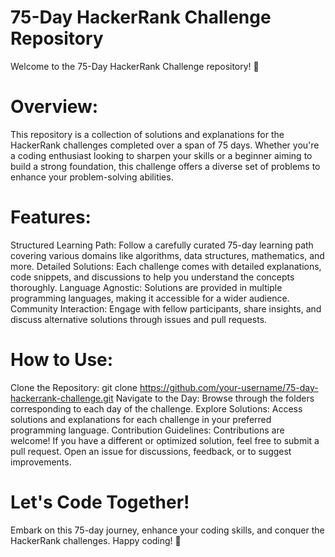 # 75-Day HackerRank Challenge Repository
Welcome to the 75-Day HackerRank Challenge repository! 🚀

# Overview:
This repository is a collection of solutions and explanations for the HackerRank challenges completed over a span of 75 days. Whether you're a coding enthusiast looking to sharpen your skills or a beginner aiming to build a strong foundation, this challenge offers a diverse set of problems to enhance your problem-solving abilities.

# Features:
Structured Learning Path: Follow a carefully curated 75-day learning path covering various domains like algorithms, data structures, mathematics, and more.
Detailed Solutions: Each challenge comes with detailed explanations, code snippets, and discussions to help you understand the concepts thoroughly.
Language Agnostic: Solutions are provided in multiple programming languages, making it accessible for a wider audience.
Community Interaction: Engage with fellow participants, share insights, and discuss alternative solutions through issues and pull requests.
# How to Use:
Clone the Repository: git clone https://github.com/your-username/75-day-hackerrank-challenge.git
Navigate to the Day: Browse through the folders corresponding to each day of the challenge.
Explore Solutions: Access solutions and explanations for each challenge in your preferred programming language.
Contribution Guidelines:
Contributions are welcome! If you have a different or optimized solution, feel free to submit a pull request.
Open an issue for discussions, feedback, or to suggest improvements.
# Let's Code Together!
Embark on this 75-day journey, enhance your coding skills, and conquer the HackerRank challenges. Happy coding! 🌟

